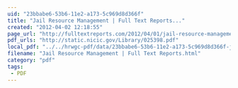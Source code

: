 ```yaml
---
uid: "23bbabe6-53b6-11e2-a173-5c969d8d366f"
title: "Jail Resource Management | Full Text Reports..."
created: "2012-04-02 12:18:55"
page_url: "http://fulltextreports.com/2012/04/01/jail-resource-management/"
pdf_urls: "http://static.nicic.gov/Library/025398.pdf"
local_pdf: "../../hrwgc-pdf/data/23bbabe6-53b6-11e2-a173-5c969d8d366f-jail-resource-management-full-text-reports.pdf"
filename: "Jail Resource Management | Full Text Reports.html"
category: "pdf"
tags: 
 - PDF
---
```

